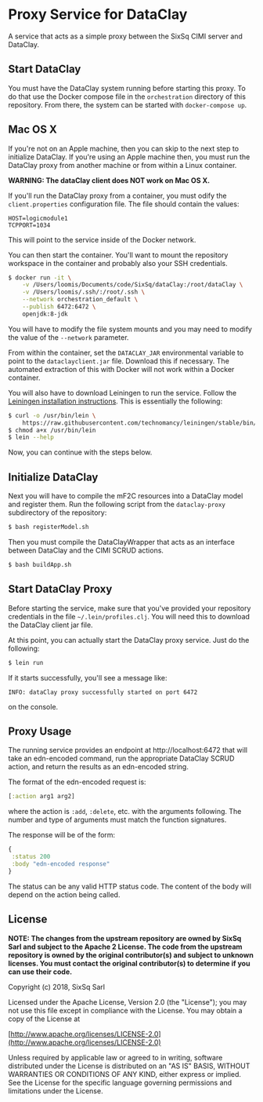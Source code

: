 # Proxy Service for DataClay

A service that acts as a simple proxy between the SixSq CIMI server
and DataClay.


## Start DataClay

You must have the DataClay system running before starting this
proxy. To do that use the Docker compose file in the ``orchestration``
directory of this repository.  From there, the system can be started
with ``docker-compose up``.

## Mac OS X

If you're not on an Apple machine, then you can skip to the next step
to initialize DataClay.  If you're using an Apple machine then, you
must run the DataClay proxy from another machine or from within a
Linux container.

**WARNING: The dataClay client does NOT work on Mac OS X.**

If you'll run the DataClay proxy from a container, you must odify the
`client.properties` configuration file.  The file should contain the
values:

```
HOST=logicmodule1
TCPPORT=1034
```

This will point to the service inside of the Docker network.

You can then start the container.  You'll want to mount the repository
workspace in the container and probably also your SSH credentials.

```bash
$ docker run -it \
    -v /Users/loomis/Documents/code/SixSq/dataClay:/root/dataClay \
    -v /Users/loomis/.ssh/:/root/.ssh \
    --network orchestration_default \
    --publish 6472:6472 \
    openjdk:8-jdk
```

You will have to modify the file system mounts and you may need to
modify the value of the `--network` parameter.

From within the container, set the `DATACLAY_JAR` environmental
variable to point to the `dataclayclient.jar` file.  Download this if
necessary.  The automated extraction of this with Docker will not work
within a Docker container.

You will also have to download Leiningen to run the service.  Follow
the [Leiningen installation
instructions](https://leiningen.org/#install).  This is essentially
the following:

```bash
$ curl -o /usr/bin/lein \
    https://raw.githubusercontent.com/technomancy/leiningen/stable/bin/lein 
$ chmod a+x /usr/bin/lein 
$ lein --help 

```

Now, you can continue with the steps below.

## Initialize DataClay

Next you will have to compile the mF2C resources into a DataClay model
and register them.  Run the following script from the `dataclay-proxy`
subdirectory of the repository:

```sh
$ bash registerModel.sh
```

Then you must compile the DataClayWrapper that acts as an interface
between DataClay and the CIMI SCRUD actions.

```sh
$ bash buildApp.sh
```

## Start DataClay Proxy

Before starting the service, make sure that you've provided your
repository credentials in the file `~/.lein/profiles.clj`.  You will
need this to download the DataClay client jar file.

At this point, you can actually start the DataClay proxy service.
Just do the following: 

```sh
$ lein run
```

If it starts successfully, you'll see a message like:

```
INFO: dataClay proxy successfully started on port 6472
```

on the console.

## Proxy Usage

The running service provides an endpoint at http://localhost:6472 that
will take an edn-encoded command, run the appropriate DataClay SCRUD
action, and return the results as an edn-encoded string.

The format of the edn-encoded request is:

```clojure
[:action arg1 arg2]
```

where the action is `:add`, `:delete`, etc. with the arguments
following.  The number and type of arguments must match the function
signatures.

The response will be of the form:

```clojure
{
 :status 200
 :body "edn-encoded response"
}
```

The status can be any valid HTTP status code.  The content of the body
will depend on the action being called.

## License

**NOTE: The changes from the upstream repository are owned by SixSq
Sarl and subject to the Apache 2 License.  The code from the upstream
repository is owned by the original contributor(s) and subject to
unknown licenses.  You must contact the original contributor(s) to
determine if you can use their code.**

Copyright (c) 2018, SixSq Sarl

Licensed under the Apache License, Version 2.0 (the "License");
you may not use this file except in compliance with the License.
You may obtain a copy of the License at

[http://www.apache.org/licenses/LICENSE-2.0](http://www.apache.org/licenses/LICENSE-2.0)

Unless required by applicable law or agreed to in writing, software
distributed under the License is distributed on an "AS IS" BASIS,
WITHOUT WARRANTIES OR CONDITIONS OF ANY KIND, either express or implied.
See the License for the specific language governing permissions and
limitations under the License.
